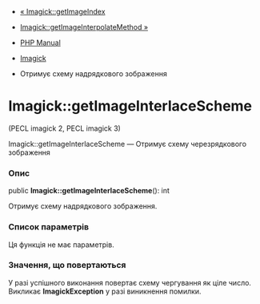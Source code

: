 - [« Imagick::getImageIndex](imagick.getimageindex.md)
- [Imagick::getImageInterpolateMethod
»](imagick.getimageinterpolatemethod.md)

- [PHP Manual](index.md)
- [Imagick](class.imagick.md)
- Отримує схему надрядкового зображення

# Imagick::getImageInterlaceScheme

(PECL imagick 2, PECL imagick 3)

Imagick::getImageInterlaceScheme — Отримує схему черезрядкового
зображення

### Опис

public **Imagick::getImageInterlaceScheme**(): int

Отримує схему надрядкового зображення.

### Список параметрів

Ця функція не має параметрів.

### Значення, що повертаються

У разі успішного виконання повертає схему чергування як ціле
число. Викликає **ImagickException** у разі виникнення помилки.
